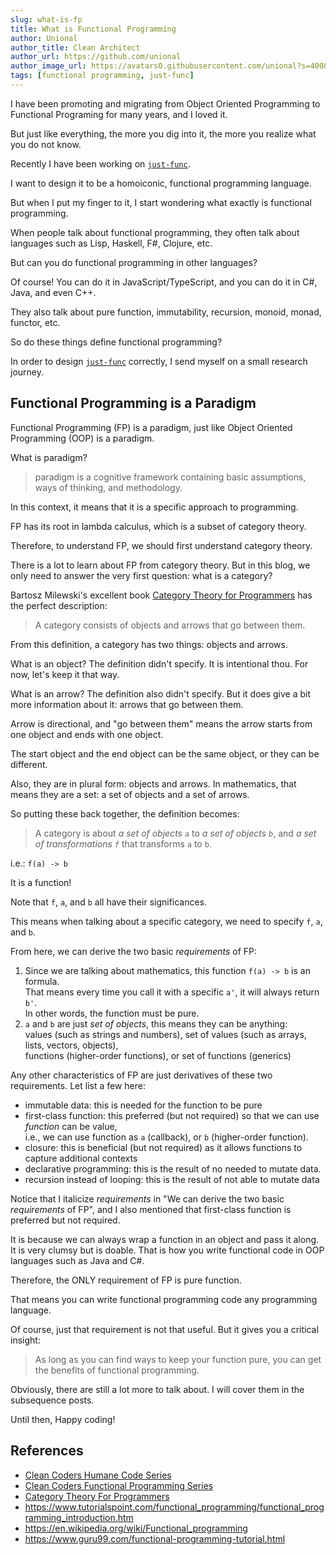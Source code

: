 ```yaml
---
slug: what-is-fp
title: What is Functional Programming
author: Unional
author_title: Clean Architect
author_url: https://github.com/unional
author_image_url: https://avatars0.githubusercontent.com/unional?s=400&v=4
tags: [functional programming, just-func]
---
```


I have been promoting and migrating from Object Oriented Programming to Functional Programing for many years, and I loved it.

But just like everything,
the more you dig into it, the more you realize what you do not know.

Recently I have been working on [`just-func`](https://github.com/justland/just-func).

I want to design it to be a homoiconic, functional programming language.

But when I put my finger to it,
I start wondering what exactly is functional programming.

When people talk about functional programming,
they often talk about languages such as Lisp, Haskell, F#, Clojure, etc.

But can you do functional programming in other languages?

Of course! You can do it in JavaScript/TypeScript,
and you can do it in C#, Java, and even C++.

They also talk about pure function, immutability, recursion, monoid, monad, functor, etc.

So do these things define functional programming?

In order to design [`just-func`](https://github.com/justland/just-func) correctly,
I send myself on a small research journey.

## Functional Programming is a Paradigm

Functional Programming (FP) is a paradigm,
just like Object Oriented Programming (OOP) is a paradigm.

What is paradigm?

> paradigm is a cognitive framework containing basic assumptions, ways of thinking, and methodology.

In this context, it means that it is a specific approach to programming.

FP has its root in lambda calculus, which is a subset of category theory.

Therefore, to understand FP, we should first understand category theory.

There is a lot to learn about FP from category theory.
But in this blog, we only need to answer the very first question: what is a category?

Bartosz Milewski's excellent book [Category Theory for Programmers][category-theory-for-programmers] has the perfect description:

> A category consists of objects and arrows that go between them.

From this definition, a category has two things: objects and arrows.

What is an object? The definition didn't specify. It is intentional thou.
For now, let's keep it that way.

What is an arrow? The definition also didn't specify.
But it does give a bit more information about it: arrows that go between them.

Arrow is directional, and "go between them" means the arrow starts from one object and ends with one object.

The start object and the end object can be the same object, or they can be different.

Also, they are in plural form: objects and arrows.
In mathematics, that means they are a set: a set of objects and a set of arrows.

So putting these back together, the definition becomes:

> A category is about *a set of objects `a`* to *a set of objects `b`*,
> and *a set of transformations `f`* that transforms `a` to `b`.

i.e.: `f(a) -> b`

It is a function!

Note that `f`, `a`, and `b` all have their significances.

This means when talking about a specific category,
we need to specify `f`, `a`, and `b`.

From here, we can derive the two basic *requirements* of FP:

1. Since we are talking about mathematics, this function `f(a) -> b` is an formula.\
   That means every time you call it with a specific `a'`, it will always return `b'`.\
   In other words, the function must be pure.
2. `a` and `b` are just *set of objects*, this means they can be anything:\
   values (such as strings and numbers), set of values (such as arrays, lists, vectors, objects),\
   functions (higher-order functions), or set of functions (generics)

Any other characteristics of FP are just derivatives of these two requirements.
Let list a few here:

- immutable data: this is needed for the function to be pure
- first-class function: this preferred (but not required) so that we can use *function* can be value,\
  i.e., we can use function as `a` (callback), or `b` (higher-order function).
- closure: this is beneficial (but not required) as it allows functions to capture additional contexts
- declarative programming: this is the result of no needed to mutate data.
- recursion instead of looping: this is the result of not able to mutate data

Notice that I italicize *requirements* in "We can derive the two basic *requirements* of FP",
and I also mentioned that first-class function is preferred but not required.

It is because we can always wrap a function in an object and pass it along.
It is very clumsy but is doable.
That is how you write functional code in OOP languages such as Java and C#.

Therefore, the ONLY requirement of FP is pure function.

That means you can write functional programming code any programming language.

Of course, just that requirement is not that useful.
But it gives you a critical insight:

> As long as you can find ways to keep your function pure,
> you can get the benefits of functional programming.

Obviously, there are still a lot more to talk about.
I will cover them in the subsequence posts.

Until then, Happy coding!

## References

- [Clean Coders Humane Code Series](https://cleancoders.com/series/humane-code-real)
- [Clean Coders Functional Programming Series](https://cleancoders.com/series/clean-code/functional-programming)
- [Category Theory For Programmers][category-theory-for-programmers]
- <https://www.tutorialspoint.com/functional_programming/functional_programming_introduction.htm>
- <https://en.wikipedia.org/wiki/Functional_programming>
- <https://www.guru99.com/functional-programming-tutorial.html>

[category-theory-for-programmers]: https://bartoszmilewski.com/2014/10/28/category-theory-for-programmers-the-preface/
